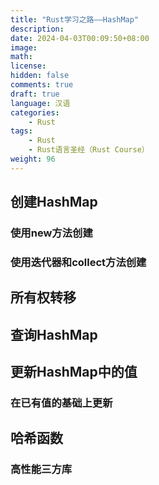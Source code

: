 ```yaml
---
title: "Rust学习之路——HashMap"
description: 
date: 2024-04-03T00:09:50+08:00
image: 
math: 
license: 
hidden: false
comments: true
draft: true
language: 汉语
categories:
    - Rust
tags: 
    - Rust
    - Rust语言圣经（Rust Course）
weight: 96
---
```


## 创建HashMap

### 使用new方法创建

### 使用迭代器和collect方法创建

## 所有权转移

## 查询HashMap

## 更新HashMap中的值

### 在已有值的基础上更新

## 哈希函数

### 高性能三方库
